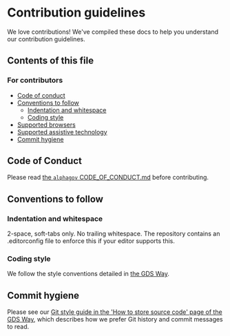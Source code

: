 # Contribution guidelines

We love contributions! We've compiled these docs to help you understand our contribution guidelines.

## Contents of this file

### For contributors

- [Code of conduct](#code-of-conduct)
- [Conventions to follow](#conventions-to-follow)
  - [Indentation and whitespace](#indentation-and-whitespace)
  - [Coding style](#coding-style)
- [Supported browsers](#supported-browsers)
- [Supported assistive technology](#supported-assistive-technology)
- [Commit hygiene](#commit-hygiene)

## Code of Conduct

Please read [the `alphagov` CODE_OF_CONDUCT.md](https://github.com/alphagov/.github/blob/main/CODE_OF_CONDUCT.md) before contributing.

## Conventions to follow

### Indentation and whitespace

2-space, soft-tabs only. No trailing whitespace. The repository contains an .editorconfig file to enforce this if your editor supports this.

### Coding style

We follow the style conventions detailed in [the GDS Way](https://gds-way.cloudapps.digital/manuals/programming-languages.html).

## Commit hygiene

Please see our [Git style guide in the 'How to store source code' page of the GDS Way](https://gds-way.cloudapps.digital/standards/source-code.html#commit-messages), which describes how we prefer Git history and commit messages to read.
